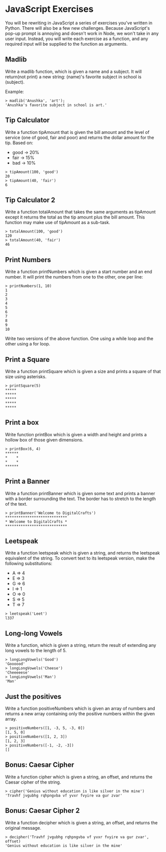 # JavaScript Exercises

You will be rewriting in JavaScript a series of exercises you've written in Python. There will also be a few new challenges. Because JavaScript's pop-up prompt is annoying and doesn't work in Node, we won't take in any user input. Instead, you will write each exercise as a function, and any required input will be supplied to the function as arguments.

## Madlib

Write a madlib function, which is given a name and a subject. It will return(not print) a new string: (name)'s favorite subject in school is (subject).

Example:
```
> madlib('Anushka', 'art');
'Anushka's favorite subject in school is art.'
```

## Tip Calculator

Write a function tipAmount that is given the bill amount and the level of service (one of good, fair and poor) and returns the dollar amount for the tip. Based on:

* good -> 20%
* fair -> 15%
* bad -> 10%
```
> tipAmount(100, 'good')
20
> tipAmount(40, 'fair')
6
```

## Tip Calculator 2

Write a function totalAmount that takes the same arguments as tipAmount except it returns the total as the tip amount plus the bill amount. This function may make use of tipAmount as a sub-task.
```
> totalAmount(100, 'good')
120
> totalAmount(40, 'fair')
46
```

## Print Numbers

Write a function printNumbers which is given a start number and an end number. It will print the numbers from one to the other, one per line:
```
> printNumbers(1, 10)
1
2
3
4
5
6
7
8
9
10
```

Write two versions of the above function. One using a while loop and the other using a for loop.

## Print a Square

Write a function printSquare which is given a size and prints a square of that size using asterisks.

```
> printSquare(5)
*****
*****
*****
*****
*****
```

## Print a box

Write function printBox which is given a width and height and prints a hollow box of those given dimensions.

```
> printBox(6, 4)
******
*    *
*    *
******
```

## Print a Banner

Write a function printBanner which is given some text and prints a banner with a border surrounding the text. The border has to stretch to the length of the text.

```
> printBanner('Welcome to DigitalCrafts')
****************************
* Welcome to DigitalCrafts *
****************************
```

## Leetspeak

Write a function leetspeak which is given a string, and returns the leetspeak equivalent of the string. To convert text to its leetspeak version, make the following substitutions:

* A => 4
* E => 3
* G => 6
* I => 1
* O => 0
* S => 5
* T => 7
```
> leetspeak('Leet')
l337
```

## Long-long Vowels

Write a function, which is given a string, return the result of extending any long vowels to the length of 5.
```
> longLongVowels('Good')
'Goooood'
> longLongVowels('Cheese')
'Cheeeeese'
> longLongVowels('Man')
'Man'
```

## Just the positives

Write a function positiveNumbers which is given an array of numbers and returns a new array containing only the positive numbers within the given array.
```
> positiveNumbers([1, -3, 5, -3, 0])
[1, 5, 0]
> positiveNumbers([1, 2, 3])
[1, 2, 3]
> positiveNumbers([-1, -2, -3])
[]
```

## Bonus: Caesar Cipher

Write a function cipher which is given a string, an offset, and returns the Caesar cipher of the string.
```
> cipher('Genius without education is like silver in the mine')
'Travhf jvgubhg rqhpngvba vf yvxr fvyire va gur zvar'
```

## Bonus: Caesar Cipher 2

Write a function decipher which is given a string, an offset, and returns the original message.
```
> decipher('Travhf jvgubhg rqhpngvba vf yvxr fvyire va gur zvar', offset)
'Genius without education is like silver in the mine'
```